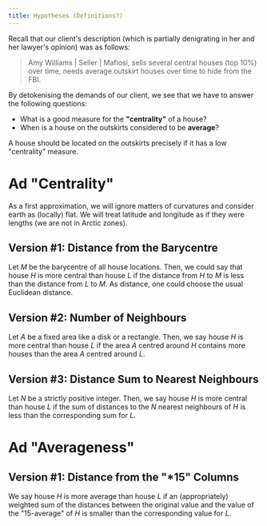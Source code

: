 ```yaml
---
title: Hypotheses (Definitions?)
---
```


Recall that our client's description (which is partially denigrating in her and her lawyer's opinion) was as follows:

> Amy Williams | Seller | Mafiosi, sells several central houses (top 10%) over time, needs average outskirt houses over time to hide from the FBI.

By detokenising the demands of our client, we see that we have to answer the following questions:

- What is a good measure for the **"centrality"** of a house?
- When is a house on the outskirts considered to be **average**?

A house should be located on the outskirts precisely if it has a low "centrality" measure.

# Ad "Centrality"

As a first approximation, we will ignore matters of curvatures and consider earth as (locally) flat. We will treat latitude and longitude as if they were lengths (we are not in Arctic zones).

## Version #1: Distance from the Barycentre

Let $M$ be the barycentre of all house locations. Then, we could say that house $H$ is more central than house $L$ if the distance from $H$ to $M$ is less than the distance from $L$ to $M$. As distance, one could choose the usual Euclidean distance.

## Version #2: Number of Neighbours

Let $A$ be a fixed area like a disk or a rectangle. Then, we say house $H$ is more central than house $L$ if the area $A$ centred around $H$ contains more houses than the area $A$ centred around $L$.

## Version #3: Distance Sum to Nearest Neighbours

Let $N$ be a strictly positive integer. Then, we say house $H$ is more central than house $L$ if the sum of distances to the $N$ nearest neighbours of $H$ is less than the corresponding sum for $L$.

# Ad "Averageness"

## Version #1: Distance from the "*15" Columns

We say house $H$ is more average than house $L$ if an (appropriately) weighted sum of the distances between the original value and the value of the "15-average" of $H$ is smaller than the corresponding value for $L$.